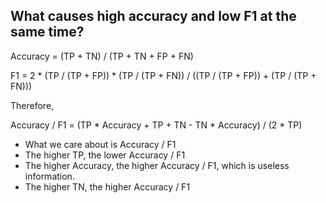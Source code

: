 ## What causes high accuracy and low F1 at the same time?

Accuracy = (TP + TN) / (TP + TN + FP + FN)

F1 = 2 * (TP / (TP + FP)) * (TP / (TP + FN)) / ((TP / (TP + FP)) + (TP / (TP + FN)))

Therefore,

Accuracy / F1 = (TP * Accuracy + TP + TN - TN * Accuracy) / (2 * TP)

- What we care about is Accuracy / F1
- The higher TP, the lower Accuracy / F1
- The higher Accuracy, the higher Accuracy / F1, which is useless information.
- The higher TN, the higher Accuracy / F1
